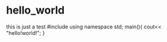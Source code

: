 # hello_world
this is just a test
#include <iostream>
using namespace std;
main(){
cout<< "hello!world!";
}
